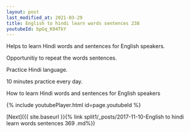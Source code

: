 ```yaml
---
layout: post
last_modified_at: 2021-03-29
title: English to hindi learn words sentences 238 
youtubeId: bpGq_K04TkY
---
```

 
 
Helps to learn Hindi words and sentences for English speakers.

Opportunitiy to repeat the words sentences. 

Practice Hindi language. 
 
10 minutes practice every day. 
 
How to learn Hindi words and sentences for English speakers 
 
{% include youtubePlayer.html id=page.youtubeId %}
 
 
[Next]({{ site.baseurl }}{% link  split1/_posts/2017-11-10-English to hindi learn words sentences 369 .md%})
 
